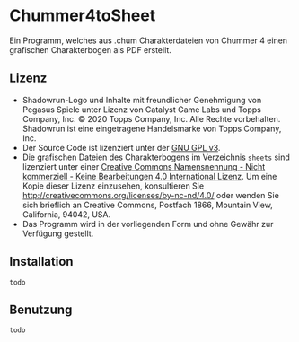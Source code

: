 # Chummer4toSheet
Ein Programm, welches aus .chum Charakterdateien von Chummer 4 einen grafischen Charakterbogen als PDF erstellt. 

## Lizenz
* Shadowrun-Logo und Inhalte mit freundlicher Genehmigung von Pegasus Spiele unter Lizenz von Catalyst Game Labs und Topps Company, Inc. © 2020 Topps Company, Inc. Alle Rechte vorbehalten. Shadowrun ist eine eingetragene Handelsmarke von Topps Company, Inc.
* Der Source Code ist lizenziert unter der [GNU GPL v3](LICENSE).
* Die grafischen Dateien des Charakterbogens im Verzeichnis `sheets` sind lizenziert unter einer [Creative Commons Namensnennung - Nicht kommerziell - Keine Bearbeitungen 4.0 International Lizenz](http://creativecommons.org/licenses/by-nc-nd/4.0/). Um eine Kopie dieser Lizenz einzusehen, konsultieren Sie <http://creativecommons.org/licenses/by-nc-nd/4.0/> oder wenden Sie sich brieflich an Creative Commons, Postfach 1866, Mountain View, California, 94042, USA.
* Das Programm wird in der vorliegenden Form und ohne Gewähr zur Verfügung gestellt.

## Installation
`todo`

## Benutzung
`todo`
